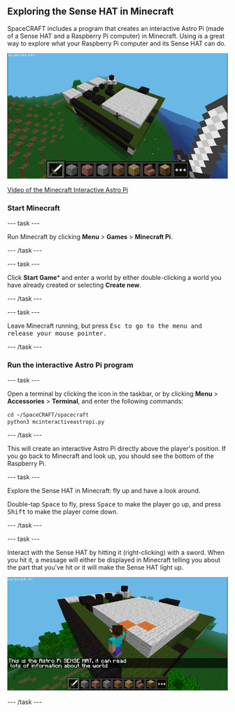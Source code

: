 ## Exploring the Sense HAT in Minecraft

SpaceCRAFT includes a program that creates an interactive Astro Pi (made of a Sense HAT and a Raspberry Pi computer) in Minecraft. Using is a great way to explore what your Raspberry Pi computer and its Sense HAT can do.

![Minecraft Interactive Astro Pi](images/astropimc.png)

[Video of the Minecraft Interactive Astro Pi](https://youtu.be/2OJeBvv7m-I)

### Start Minecraft

--- task ---

Run Minecraft by clicking **Menu** > **Games** > **Minecraft Pi**.

--- /task ---

--- task ---

Click **Start Game*** and enter a world by either double-clicking a world you have already created or selecting **Create new**.

--- /task ---
 
--- task ---

Leave Minecraft running, but press <kbd>Esc<kbd> to go to the menu and release your mouse pointer.

--- /task ---

### Run the interactive Astro Pi program

--- task ---

Open a terminal by clicking the icon in the taskbar, or by clicking **Menu** > **Accessories** > **Terminal**, and enter the following commands:

```
cd ~/SpaceCRAFT/spacecraft
python3 mcinteractiveastropi.py
```

--- /task ---

This will create an interactive Astro Pi directly above the player's position. If you go back to Minecraft and look up, you should see the bottom of the Raspberry Pi. 

--- task ---

Explore the Sense HAT in Minecraft: fly up and have a look around. 

Double-tap <kbd>Space</kbd> to fly, press <kbd>Space</kbd> to make the player go up, and press <kbd>Shift</kbd> to make the player come down.

--- /task ---

--- task ---

Interact with the Sense HAT by hitting it (right-clicking) with a sword. When you hit it, a message will either be displayed in Minecraft telling you about the part that you've hit or it will make the Sense HAT light up.  

![Interactive Sense HAT](images/interactivepi.png)

--- /task ---
